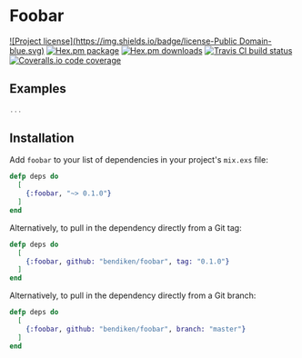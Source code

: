 Foobar
======

[![Project license](https://img.shields.io/badge/license-Public Domain-blue.svg)](https://unlicense.org)
[![Hex.pm package](https://img.shields.io/hexpm/v/foobar.svg)](https://hex.pm/packages/foobar)
[![Hex.pm downloads](https://img.shields.io/hexpm/dt/foobar.svg)](https://hex.pm/packages/foobar)
[![Travis CI build status](https://img.shields.io/travis/bendiken/foobar/master.svg)](https://travis-ci.org/bendiken/foobar)
[![Coveralls.io code coverage](https://img.shields.io/coveralls/bendiken/foobar/master.svg)](https://coveralls.io/github/bendiken/foobar)

Examples
--------

```elixir
...
```

Installation
------------

Add `foobar` to your list of dependencies in your project's `mix.exs` file:

```elixir
defp deps do
  [
    {:foobar, "~> 0.1.0"}
  ]
end
```

Alternatively, to pull in the dependency directly from a Git tag:

```elixir
defp deps do
  [
    {:foobar, github: "bendiken/foobar", tag: "0.1.0"}
  ]
end
```

Alternatively, to pull in the dependency directly from a Git branch:

```elixir
defp deps do
  [
    {:foobar, github: "bendiken/foobar", branch: "master"}
  ]
end
```
